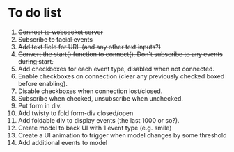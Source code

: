 # To do list
1. ~~Connect to websocket server~~
1. ~~Subscribe to facial events~~
1. ~~Add text field for URL (and any other text inputs?)~~
1. ~~Convert the start() function to connect(). Don't subscribe to any events during start.~~
1. Add checkboxes for each event type, disabled when not connected.
1. Enable checkboxes on connection (clear any previously checked boxed before enabling).
1. Disable checkboxes when connection lost/closed.
1. Subscribe when checked, unsubscribe when unchecked.
1. Put form in div.
1. Add twisty to fold form-div closed/open
1. Add foldable div to display events (the last 1000 or so?).
1. Create model to back UI with 1 event type (e.g. smile)
1. Create a UI animation to trigger when model changes by some threshold
1. Add additional events to model